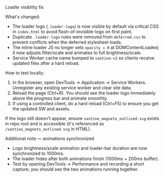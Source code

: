 Loader visibility fix

What's changed:

- The loader logo (`.loader-logo`) is now visible by default via critical CSS in `index.html` to avoid flash-of-invisible-logo on first paint.
- Duplicate `.loader-logo` rules were removed from `deferred.css` to prevent conflicts when the deferred stylesheet loads.
- The inline loader JS no longer sets `opacity = 0` at DOMContentLoaded; it now adjusts filter/scale and animates to full brightness/scale.
- Service Worker cache name bumped to `santino-v2` so clients receive updated files after a hard reload.

How to test locally:

1. In the browser, open DevTools -> Application -> Service Workers. Unregister any existing service worker and clear site data.
2. Reload the page (Ctrl+R). You should see the loader logo immediately above the progress bar and animate smoothly.
3. If using a controlled client, do a hard reload (Ctrl+F5) to ensure you get the updated SW and assets.

If the logo still doesn't appear, ensure `santino_magneto_outlined.svg` exists in repo root and is accessible (it's referenced as `/santino_magneto_outlined.svg` in HTML).

Additional note — animations synchronized

- Logo brightness/scale animation and loader-bar duration are now synchronized to 1000ms.
- The loader hides after both animations finish (1000ms + 200ms buffer).
- Test by opening DevTools → Performance and recording a short capture; you should see the two animations running together.

